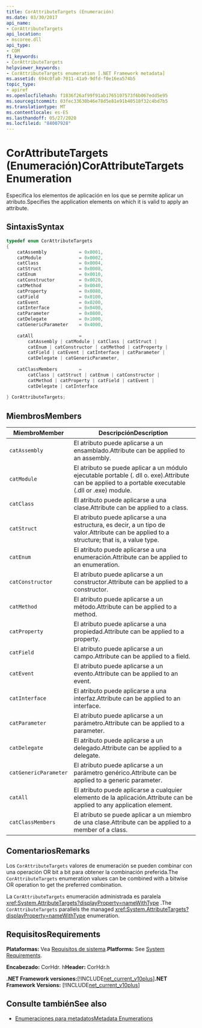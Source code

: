 ```yaml
---
title: CorAttributeTargets (Enumeración)
ms.date: 03/30/2017
api_name:
- CorAttributeTargets
api_location:
- mscoree.dll
api_type:
- COM
f1_keywords:
- CorAttributeTargets
helpviewer_keywords:
- CorAttributeTargets enumeration [.NET Framework metadata]
ms.assetid: 694c0fa0-7011-41a9-9dfd-f0e16ea574b5
topic_type:
- apiref
ms.openlocfilehash: f1836f26af99f91ab1765107573f6b067edd5e95
ms.sourcegitcommit: 03fec33630b46e78d5e81e91b40518f32c4bd7b5
ms.translationtype: MT
ms.contentlocale: es-ES
ms.lasthandoff: 05/27/2020
ms.locfileid: "84007928"
---
```

# <a name="corattributetargets-enumeration"></a><span data-ttu-id="09b14-102">CorAttributeTargets (Enumeración)</span><span class="sxs-lookup"><span data-stu-id="09b14-102">CorAttributeTargets Enumeration</span></span>
<span data-ttu-id="09b14-103">Especifica los elementos de aplicación en los que se permite aplicar un atributo.</span><span class="sxs-lookup"><span data-stu-id="09b14-103">Specifies the application elements on which it is valid to apply an attribute.</span></span>  
  
## <a name="syntax"></a><span data-ttu-id="09b14-104">Sintaxis</span><span class="sxs-lookup"><span data-stu-id="09b14-104">Syntax</span></span>  
  
```cpp  
typedef enum CorAttributeTargets  
{  
    catAssembly            = 0x0001,  
    catModule              = 0x0002,  
    catClass               = 0x0004,  
    catStruct              = 0x0008,  
    catEnum                = 0x0010,  
    catConstructor         = 0x0020,  
    catMethod              = 0x0040,  
    catProperty            = 0x0080,  
    catField               = 0x0100,  
    catEvent               = 0x0200,  
    catInterface           = 0x0400,  
    catParameter           = 0x0800,  
    catDelegate            = 0x1000,  
    catGenericParameter    = 0x4000,  
  
    catAll                 =
        catAssembly | catModule | catClass | catStruct |
        catEnum | catConstructor | catMethod | catProperty |
        catField | catEvent | catInterface | catParameter |
        catDelegate | catGenericParameter,  
  
    catClassMembers        =
        catClass | catStruct | catEnum | catConstructor |
        catMethod | catProperty | catField | catEvent |
        catDelegate | catInterface  
  
} CorAttributeTargets;  
```  
  
## <a name="members"></a><span data-ttu-id="09b14-105">Miembros</span><span class="sxs-lookup"><span data-stu-id="09b14-105">Members</span></span>  
  
|<span data-ttu-id="09b14-106">Miembro</span><span class="sxs-lookup"><span data-stu-id="09b14-106">Member</span></span>|<span data-ttu-id="09b14-107">Descripción</span><span class="sxs-lookup"><span data-stu-id="09b14-107">Description</span></span>|  
|------------|-----------------|  
|`catAssembly`|<span data-ttu-id="09b14-108">El atributo puede aplicarse a un ensamblado.</span><span class="sxs-lookup"><span data-stu-id="09b14-108">Attribute can be applied to an assembly.</span></span>|  
|`catModule`|<span data-ttu-id="09b14-109">El atributo se puede aplicar a un módulo ejecutable portable (. dll o. exe).</span><span class="sxs-lookup"><span data-stu-id="09b14-109">Attribute can be applied to a portable executable (.dll or .exe) module.</span></span>|  
|`catClass`|<span data-ttu-id="09b14-110">El atributo puede aplicarse a una clase.</span><span class="sxs-lookup"><span data-stu-id="09b14-110">Attribute can be applied to a class.</span></span>|  
|`catStruct`|<span data-ttu-id="09b14-111">El atributo puede aplicarse a una estructura, es decir, a un tipo de valor.</span><span class="sxs-lookup"><span data-stu-id="09b14-111">Attribute can be applied to a structure; that is, a value type.</span></span>|  
|`catEnum`|<span data-ttu-id="09b14-112">El atributo puede aplicarse a una enumeración.</span><span class="sxs-lookup"><span data-stu-id="09b14-112">Attribute can be applied to an enumeration.</span></span>|  
|`catConstructor`|<span data-ttu-id="09b14-113">El atributo puede aplicarse a un constructor.</span><span class="sxs-lookup"><span data-stu-id="09b14-113">Attribute can be applied to a constructor.</span></span>|  
|`catMethod`|<span data-ttu-id="09b14-114">El atributo puede aplicarse a un método.</span><span class="sxs-lookup"><span data-stu-id="09b14-114">Attribute can be applied to a method.</span></span>|  
|`catProperty`|<span data-ttu-id="09b14-115">El atributo puede aplicarse a una propiedad.</span><span class="sxs-lookup"><span data-stu-id="09b14-115">Attribute can be applied to a property.</span></span>|  
|`catField`|<span data-ttu-id="09b14-116">El atributo puede aplicarse a un campo.</span><span class="sxs-lookup"><span data-stu-id="09b14-116">Attribute can be applied to a field.</span></span>|  
|`catEvent`|<span data-ttu-id="09b14-117">El atributo puede aplicarse a un evento.</span><span class="sxs-lookup"><span data-stu-id="09b14-117">Attribute can be applied to an event.</span></span>|  
|`catInterface`|<span data-ttu-id="09b14-118">El atributo puede aplicarse a una interfaz.</span><span class="sxs-lookup"><span data-stu-id="09b14-118">Attribute can be applied to an interface.</span></span>|  
|`catParameter`|<span data-ttu-id="09b14-119">El atributo puede aplicarse a un parámetro.</span><span class="sxs-lookup"><span data-stu-id="09b14-119">Attribute can be applied to a parameter.</span></span>|  
|`catDelegate`|<span data-ttu-id="09b14-120">El atributo puede aplicarse a un delegado.</span><span class="sxs-lookup"><span data-stu-id="09b14-120">Attribute can be applied to a delegate.</span></span>|  
|`catGenericParameter`|<span data-ttu-id="09b14-121">El atributo puede aplicarse a un parámetro genérico.</span><span class="sxs-lookup"><span data-stu-id="09b14-121">Attribute can be applied to a generic parameter.</span></span>|  
|`catAll`|<span data-ttu-id="09b14-122">El atributo puede aplicarse a cualquier elemento de la aplicación.</span><span class="sxs-lookup"><span data-stu-id="09b14-122">Attribute can be applied to any application element.</span></span>|  
|`catClassMembers`|<span data-ttu-id="09b14-123">El atributo se puede aplicar a un miembro de una clase.</span><span class="sxs-lookup"><span data-stu-id="09b14-123">Attribute can be applied to a member of a class.</span></span>|  
  
## <a name="remarks"></a><span data-ttu-id="09b14-124">Comentarios</span><span class="sxs-lookup"><span data-stu-id="09b14-124">Remarks</span></span>  
 <span data-ttu-id="09b14-125">Los `CorAttributeTargets` valores de enumeración se pueden combinar con una operación OR bit a bit para obtener la combinación preferida.</span><span class="sxs-lookup"><span data-stu-id="09b14-125">The `CorAttributeTargets` enumeration values can be combined with a bitwise OR operation to get the preferred combination.</span></span>  
  
 <span data-ttu-id="09b14-126">La `CorAttributeTargets` enumeración administrada es paralela <xref:System.AttributeTargets?displayProperty=nameWithType> .</span><span class="sxs-lookup"><span data-stu-id="09b14-126">The `CorAttributeTargets` parallels the managed <xref:System.AttributeTargets?displayProperty=nameWithType> enumeration.</span></span>  
  
## <a name="requirements"></a><span data-ttu-id="09b14-127">Requisitos</span><span class="sxs-lookup"><span data-stu-id="09b14-127">Requirements</span></span>  
 <span data-ttu-id="09b14-128">**Plataformas:** Vea [Requisitos de sistema](../../get-started/system-requirements.md).</span><span class="sxs-lookup"><span data-stu-id="09b14-128">**Platforms:** See [System Requirements](../../get-started/system-requirements.md).</span></span>  
  
 <span data-ttu-id="09b14-129">**Encabezado:** CorHdr. h</span><span class="sxs-lookup"><span data-stu-id="09b14-129">**Header:** CorHdr.h</span></span>  
  
 <span data-ttu-id="09b14-130">**.NET Framework versiones:**[!INCLUDE[net_current_v10plus](../../../../includes/net-current-v10plus-md.md)]</span><span class="sxs-lookup"><span data-stu-id="09b14-130">**.NET Framework Versions:** [!INCLUDE[net_current_v10plus](../../../../includes/net-current-v10plus-md.md)]</span></span>  
  
## <a name="see-also"></a><span data-ttu-id="09b14-131">Consulte también</span><span class="sxs-lookup"><span data-stu-id="09b14-131">See also</span></span>

- [<span data-ttu-id="09b14-132">Enumeraciones para metadatos</span><span class="sxs-lookup"><span data-stu-id="09b14-132">Metadata Enumerations</span></span>](metadata-enumerations.md)
